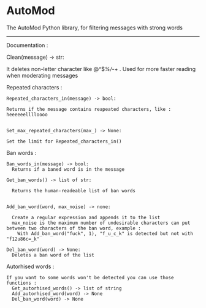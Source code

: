 # AutoMod
The AutoMod Python library, for filtering messages with strong words

-------------

Documentation :

  Clean(message) -> str:
  
  It deletes non-letter character like @^$*%/*-+ .
  Used for more faster reading when moderating messages
  
  Repeated characters :
  
    Repeated_characters_in(message) -> bool:
  
    Returns if the message contains reapeated characters, like : heeeeeelllloooo
  
  
    Set_max_repeated_characters(max_) -> None:
  
    Set the limit for Repeated_characters_in()
  
  Ban words :
  
    Ban_words_in(message) -> bool:
      Returns if a baned word is in the message
      
    Get_ban_words() -> list of str:
      
      Returns the human-readeable list of ban words
    
    
    Add_ban_word(word, max_noise) -> none:
      
      Create a regular expression and appends it to the list
      max_noise is the maximum number of undesirable characters can put between two characters of the ban word, example :
        With Add_ban_word("fuck", 1), "f_u_c_k" is detected but not with "f12u86c=_k" 

    Del_ban_word(word) -> None:
      Deletes a ban word of the list
  
  Autorhised words :
    
    If you want to some words won't be detected you can use those functions :
      Get_autorhised_words() -> list of string
      Add_autorhised_word(word) -> None
      Del_ban_word(word) -> None
